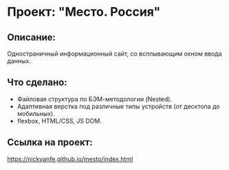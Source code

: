 # Проект: "Место. Россия"

## Описание:
Одностраничный информационный сайт, со всплывающим окном ввода данных.

## Что сделано:
- Файловая структура по БЭМ-методологии (Nested).
- Адаптивная верстка под различные типы устройств (от десктопа до мобильных).
- flexbox, HTML/CSS, JS DOM.

## Ссылка на проект:
https://nickyanfe.github.io/mesto/index.html
